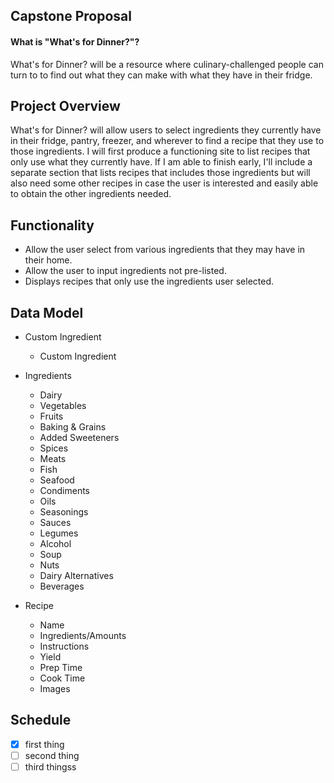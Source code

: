 ## Capstone Proposal
#### What is "What's for Dinner?"?
What's for Dinner? will be a resource where culinary-challenged people can turn to to find out what they can make with what they have in their fridge.

## Project Overview
What's for Dinner? will allow users to select ingredients they currently have in their fridge, pantry, freezer, and wherever to find a recipe that they use to those ingredients. I will first produce a functioning site to list recipes that only use what they currently have. If I am able to finish early, I'll include a separate section that lists recipes that includes those ingredients but will also need some other recipes in case the user is interested and easily able to obtain the other ingredients needed.

## Functionality
- Allow the user select from various ingredients that they may have in their home.
- Allow the user to input ingredients not pre-listed.
- Displays recipes that only use the ingredients user selected.

## Data Model
- Custom Ingredient
  - Custom Ingredient

- Ingredients
  - Dairy
  - Vegetables
  - Fruits
  - Baking & Grains
  - Added Sweeteners
  - Spices
  - Meats
  - Fish
  - Seafood
  - Condiments
  - Oils
  - Seasonings
  - Sauces
  - Legumes
  - Alcohol
  - Soup
  - Nuts
  - Dairy Alternatives
  - Beverages

- Recipe
  - Name
  - Ingredients/Amounts
  - Instructions
  - Yield
  - Prep Time
  - Cook Time
  - Images

## Schedule

- [x] first thing
- [ ] second thing
- [ ] third thingss